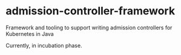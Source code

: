 # admission-controller-framework

Framework and tooling to support writing admission controllers for Kubernetes in Java

Currently, in incubation phase.